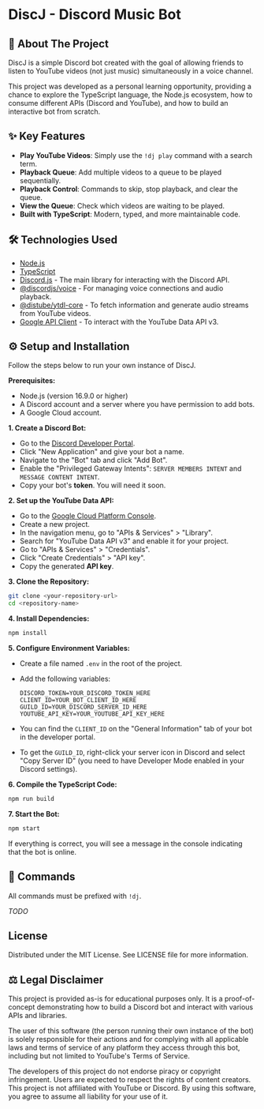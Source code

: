 # DiscJ - Discord Music Bot

## 📜 About The Project

DiscJ is a simple Discord bot created with the goal of allowing friends to listen to YouTube videos (not just music)
simultaneously in a voice channel.

This project was developed as a personal learning opportunity, providing a chance to explore the TypeScript language,
the Node.js ecosystem, how to consume different APIs (Discord and YouTube), and how to build an interactive bot from
scratch.

## ✨ Key Features

* **Play YouTube Videos**: Simply use the `!dj play` command with a search term.
* **Playback Queue**: Add multiple videos to a queue to be played sequentially.
* **Playback Control**: Commands to skip, stop playback, and clear the queue.
* **View the Queue**: Check which videos are waiting to be played.
* **Built with TypeScript**: Modern, typed, and more maintainable code.

## 🛠️ Technologies Used

* [Node.js](https://nodejs.org/)
* [TypeScript](https://www.typescriptlang.org/)
* [Discord.js](https://discord.js.org/) - The main library for interacting with the Discord API.
* [@discordjs/voice](https://www.npmjs.com/package/@discordjs/voice) - For managing voice connections and audio
  playback.
* [@distube/ytdl-core](https://www.npmjs.com/package/@distube/ytdl-core) - To fetch information and generate audio
  streams from YouTube videos.
* [Google API Client](https://github.com/googleapis/google-api-nodejs-client) - To interact with the YouTube Data API
  v3.

## ⚙️ Setup and Installation

Follow the steps below to run your own instance of DiscJ.

**Prerequisites:**

* Node.js (version 16.9.0 or higher)
* A Discord account and a server where you have permission to add bots.
* A Google Cloud account.

**1. Create a Discord Bot:**

* Go to the [Discord Developer Portal](https://discord.com/developers/applications).
* Click "New Application" and give your bot a name.
* Navigate to the "Bot" tab and click "Add Bot".
* Enable the "Privileged Gateway Intents": `SERVER MEMBERS INTENT` and `MESSAGE CONTENT INTENT`.
* Copy your bot's **token**. You will need it soon.

**2. Set up the YouTube Data API:**

* Go to the [Google Cloud Platform Console](https://console.cloud.google.com/).
* Create a new project.
* In the navigation menu, go to "APIs & Services" > "Library".
* Search for "YouTube Data API v3" and enable it for your project.
* Go to "APIs & Services" > "Credentials".
* Click "Create Credentials" > "API key".
* Copy the generated **API key**.

**3. Clone the Repository:**

```bash
git clone <your-repository-url>
cd <repository-name>
```

**4. Install Dependencies:**

```bash
npm install
```

**5. Configure Environment Variables:**

* Create a file named `.env` in the root of the project.
* Add the following variables:

   ```env
   DISCORD_TOKEN=YOUR_DISCORD_TOKEN_HERE
   CLIENT_ID=YOUR_BOT_CLIENT_ID_HERE
   GUILD_ID=YOUR_DISCORD_SERVER_ID_HERE
   YOUTUBE_API_KEY=YOUR_YOUTUBE_API_KEY_HERE
   ```

* You can find the `CLIENT_ID` on the "General Information" tab of your bot in the developer portal.
* To get the `GUILD_ID`, right-click your server icon in Discord and select "Copy Server ID" (you need to have Developer
  Mode enabled in your Discord settings).

**6. Compile the TypeScript Code:**

```bash
npm run build
```

**7. Start the Bot:**

```bash
npm start
```

If everything is correct, you will see a message in the console indicating that the bot is online.

## 🚀 Commands

All commands must be prefixed with `!dj`.

*TODO*

## License

Distributed under the MIT License. See LICENSE file for more information.

## ⚖️ Legal Disclaimer

This project is provided as-is for educational purposes only. It is a proof-of-concept demonstrating how to build a
Discord bot and interact with various APIs and libraries.

The user of this software (the person running their own instance of the bot) is solely responsible for their actions and
for complying with all applicable laws and terms of service of any platform they access through this bot, including but
not limited to YouTube's Terms of Service.

The developers of this project do not endorse piracy or copyright infringement. Users are expected to respect the rights
of content creators. This project is not affiliated with YouTube or Discord. By using this software, you agree to assume
all liability for your use of it.